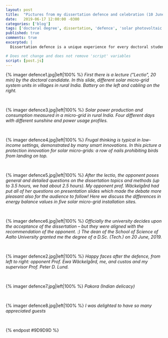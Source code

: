 ```yaml
---
layout: post
title:  "Pictures from my dissertation defence and celebration (10 June, 2019)"
date:   2019-06-17 12:00:00 -0300
categories: ['blog']
tags: ['doctoral degree', dissertation, 'defence', 'solar photovoltaic', 'micro-grids', 'frugal innovation', 'pakora' ]
published: true
comments: true
excerpted: |
  Dissertation defence is a unique experience for every doctoral student. At Aalto University School of Science, at least, the procedure includes a lecture (Lectio) of 20 minutes by the student and after this a nominated opponent (somebody with a doctor's degree) poses up to 3.5 hours (typically 2 hours) of questions.

# Does not change and does not remove 'script' variables
script: [post.js]
---
```

{% imager defence1.jpg|left|100% %}
<i>First there is a lecture ("Lectio", 20 min) by the doctoral candidate. In this slide, different solar micro-grid system units in villages in rural India. Battery on the left and cabling on the right.</i>
<div style="clear:both;"></div>
<br>

{% imager defence3.jpg|left|100% %}
<i>Solar power production and consumption measured in a micro-grid in rural India. Four different days with different sunshine and power usage profiles.</i>
<div style="clear:both;"></div>
<br>

{% imager defence4.jpg|left|100% %}
<i>Frugal thinking is typical in low-income settings, demonstrated by many smart innovations. In this picture a protection innovation for solar micro-grids: a row of nails prohibiting birds from landing on top.</i>
<div style="clear:both;"></div>
<br>

{% imager defence5.jpg|left|100% %}
<i>After the lectio, the opponent poses general and detailed questions on the dissertation topics and methods (up to 3.5 hours, we had about 2.5 hours). My opponent prof. Wäckelgård had put all of her questions on presentation slides which made the debate more pleasant also for the audience to follow! Here we discuss the differences in energy balance values in five solar micro-grid installation sites.</i>
<div style="clear:both;"></div>
<br>

{% imager defence6.jpg|left|100% %}
<i>Officially the university decides upon the acceptance of the dissertation – but they were aligned with the recommendation of the opponent. :) The dean of the School of Science of Aalto University granted me the degree of a D.Sc. (Tech.) on 20 June, 2019.</i>
<div style="clear:both;"></div>
<br>

{% imager defence2.jpg|left|100% %}
<i>Happy faces after the defence, from left to right: opponent Prof. Ewa Wäckelgård, me, and custos and my supervisor Prof. Peter D. Lund.</i>
<div style="clear:both;"></div>
<br>

{% imager defence7.jpg|left|100% %}
<i>Pakora (Indian delicacy)</i>
<div style="clear:both;"></div>
<br>

{% imager defence8.jpg|left|100% %}
<i>I was delighted to have so many appreciated guests </i>
<div style="clear:both;"></div>
<br>

{% endpost #9D9D9D %}
